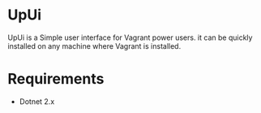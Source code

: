 # UpUi
UpUi is a Simple user interface for Vagrant power users. it can be quickly installed on any machine where Vagrant is installed.

# Requirements
* Dotnet 2.x
